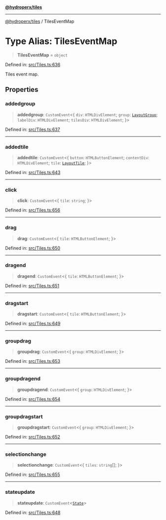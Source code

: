 [**@hydroperx/tiles**](../README.md)

***

[@hydroperx/tiles](../globals.md) / TilesEventMap

# Type Alias: TilesEventMap

> **TilesEventMap** = `object`

Defined in: [src/Tiles.ts:636](https://github.com/hydroperx/tiles.js/blob/6f7ee08513ccd02bdcfad3a542e4d910ec6e8908/src/Tiles.ts#L636)

Tiles event map.

## Properties

### addedgroup

> **addedgroup**: `CustomEvent`\<\{ `div`: `HTMLDivElement`; `group`: [`LayoutGroup`](../classes/LayoutGroup.md); `labelDiv`: `HTMLDivElement`; `tilesDiv`: `HTMLDivElement`; \}\>

Defined in: [src/Tiles.ts:637](https://github.com/hydroperx/tiles.js/blob/6f7ee08513ccd02bdcfad3a542e4d910ec6e8908/src/Tiles.ts#L637)

***

### addedtile

> **addedtile**: `CustomEvent`\<\{ `button`: `HTMLButtonElement`; `contentDiv`: `HTMLDivElement`; `tile`: [`LayoutTile`](../classes/LayoutTile.md); \}\>

Defined in: [src/Tiles.ts:643](https://github.com/hydroperx/tiles.js/blob/6f7ee08513ccd02bdcfad3a542e4d910ec6e8908/src/Tiles.ts#L643)

***

### click

> **click**: `CustomEvent`\<\{ `tile`: `string`; \}\>

Defined in: [src/Tiles.ts:656](https://github.com/hydroperx/tiles.js/blob/6f7ee08513ccd02bdcfad3a542e4d910ec6e8908/src/Tiles.ts#L656)

***

### drag

> **drag**: `CustomEvent`\<\{ `tile`: `HTMLButtonElement`; \}\>

Defined in: [src/Tiles.ts:650](https://github.com/hydroperx/tiles.js/blob/6f7ee08513ccd02bdcfad3a542e4d910ec6e8908/src/Tiles.ts#L650)

***

### dragend

> **dragend**: `CustomEvent`\<\{ `tile`: `HTMLButtonElement`; \}\>

Defined in: [src/Tiles.ts:651](https://github.com/hydroperx/tiles.js/blob/6f7ee08513ccd02bdcfad3a542e4d910ec6e8908/src/Tiles.ts#L651)

***

### dragstart

> **dragstart**: `CustomEvent`\<\{ `tile`: `HTMLButtonElement`; \}\>

Defined in: [src/Tiles.ts:649](https://github.com/hydroperx/tiles.js/blob/6f7ee08513ccd02bdcfad3a542e4d910ec6e8908/src/Tiles.ts#L649)

***

### groupdrag

> **groupdrag**: `CustomEvent`\<\{ `group`: `HTMLDivElement`; \}\>

Defined in: [src/Tiles.ts:653](https://github.com/hydroperx/tiles.js/blob/6f7ee08513ccd02bdcfad3a542e4d910ec6e8908/src/Tiles.ts#L653)

***

### groupdragend

> **groupdragend**: `CustomEvent`\<\{ `group`: `HTMLDivElement`; \}\>

Defined in: [src/Tiles.ts:654](https://github.com/hydroperx/tiles.js/blob/6f7ee08513ccd02bdcfad3a542e4d910ec6e8908/src/Tiles.ts#L654)

***

### groupdragstart

> **groupdragstart**: `CustomEvent`\<\{ `group`: `HTMLDivElement`; \}\>

Defined in: [src/Tiles.ts:652](https://github.com/hydroperx/tiles.js/blob/6f7ee08513ccd02bdcfad3a542e4d910ec6e8908/src/Tiles.ts#L652)

***

### selectionchange

> **selectionchange**: `CustomEvent`\<\{ `tiles`: `string`[]; \}\>

Defined in: [src/Tiles.ts:655](https://github.com/hydroperx/tiles.js/blob/6f7ee08513ccd02bdcfad3a542e4d910ec6e8908/src/Tiles.ts#L655)

***

### stateupdate

> **stateupdate**: `CustomEvent`\<[`State`](../classes/State.md)\>

Defined in: [src/Tiles.ts:648](https://github.com/hydroperx/tiles.js/blob/6f7ee08513ccd02bdcfad3a542e4d910ec6e8908/src/Tiles.ts#L648)
